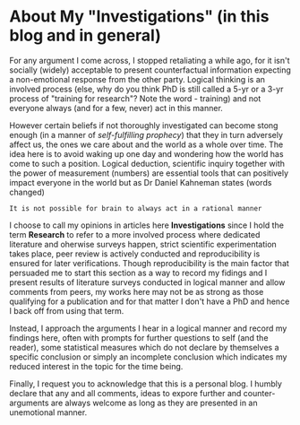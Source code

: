 # About My "Investigations" (in this blog and in general)

For any argument I come across, I stopped retaliating a while ago, for it isn't socially (widely) acceptable to present counterfactual information expecting a non-emotional response from the other party. Logical thinking is an involved process (else, why do you think PhD is still called a 5-yr or a 3-yr process of "training for research"? Note the word - training) and not everyone always (and for a few, never) act in this manner.

However certain beliefs if not thoroughly investigated can become stong enough (in a manner of *self-fulfilling prophecy*) that they in turn adversely affect us, the ones we care about and the world as a whole over time. The idea here is to avoid waking up one day and wondering how the world has come to such a position. Logical deduction, scientific inquiry together with the power of measurement (numbers) are essential tools that can positively impact everyone in the world but as Dr Daniel Kahneman states (words changed)

    It is not possible for brain to always act in a rational manner

I choose to call my opinions in articles here **Investigations** since I hold the term **Research** to refer to a more involved process where dedicated literature and oherwise surveys happen, strict scientific experimentation takes place, peer review is actively conducted and reproducibility is ensured for later verifications. Though reproducibility is the main factor that persuaded me to start this section as a way to record my fidings and I present results of literature surveys conducted in logical manner and allow comments from peers, my works here may not be as strong as those qualifying for a publication and for that matter I don't have a PhD and hence I back off from using that term.

Instead, I approach the arguments I hear in a logical manner and record my findings here, often with prompts for further questions to self (and the reader), some statistical measures which do not declare by themselves a specific conclusion or simply an incomplete conclusion which indicates my reduced interest in the topic for the time being.

Finally, I request you to acknowledge that this is a personal blog. I humbly declare that any and all comments, ideas to expore further and counter-arguments are always welcome as long as they are presented in an unemotional manner.